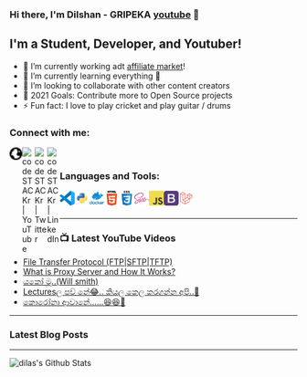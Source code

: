 ### Hi there, I'm Dilshan - GRIPEKA [youtube][website] 👋

## I'm a Student, Developer, and Youtuber!
- 🔭 I’m currently working adt [affiliate market][website]!
- 🌱 I’m currently learning everything 🤣
- 👯 I’m looking to collaborate with other content creators
- 🥅 2021 Goals: Contribute more to Open Source projects
- ⚡ Fun fact: I love to play cricket and play guitar / drums

### Connect with me:

[<img align="left" alt="codeSTACKr.com" width="22px" src="https://raw.githubusercontent.com/iconic/open-iconic/master/svg/globe.svg" />][website]
[<img align="left" alt="codeSTACKr | YouTube" width="22px" src="https://cdn.jsdelivr.net/npm/simple-icons@v3/icons/youtube.svg" />][youtube]
[<img align="left" alt="codeSTACKr | Twitter" width="22px" src="https://cdn.jsdelivr.net/npm/simple-icons@v3/icons/twitter.svg" />][twitter]
[<img align="left" alt="codeSTACKr | LinkedIn" width="22px" src="https://cdn.jsdelivr.net/npm/simple-icons@v3/icons/linkedin.svg" />][linkedin]


<br />

### Languages and Tools:

<img align="left" alt="Visual Studio Code" width="26px" src="https://raw.githubusercontent.com/github/explore/80688e429a7d4ef2fca1e82350fe8e3517d3494d/topics/visual-studio-code/visual-studio-code.png" />
<img align="left" alt="HTML5" width="26px" src="https://raw.githubusercontent.com/github/explore/80688e429a7d4ef2fca1e82350fe8e3517d3494d/topics/python/python.png" />
<img align="left" alt="HTML5" width="26px" src="https://raw.githubusercontent.com/github/explore/80688e429a7d4ef2fca1e82350fe8e3517d3494d/topics/docker/docker.png" />
<img align="left" alt="HTML5" width="26px" src="https://raw.githubusercontent.com/github/explore/80688e429a7d4ef2fca1e82350fe8e3517d3494d/topics/html/html.png" />
<img align="left" alt="CSS3" width="26px" src="https://raw.githubusercontent.com/github/explore/80688e429a7d4ef2fca1e82350fe8e3517d3494d/topics/css/css.png" />
<img align="left" alt="Sass" width="26px" src="https://raw.githubusercontent.com/github/explore/80688e429a7d4ef2fca1e82350fe8e3517d3494d/topics/sass/sass.png" />
<img align="left" alt="JavaScript" width="26px" src="https://raw.githubusercontent.com/github/explore/80688e429a7d4ef2fca1e82350fe8e3517d3494d/topics/javascript/javascript.png" />
<img align="left" alt="HTML5" width="26px" src="https://raw.githubusercontent.com/github/explore/80688e429a7d4ef2fca1e82350fe8e3517d3494d/topics/bootstrap/bootstrap.png" />
<img align="left" alt="HTML5" width="26px" src="https://raw.githubusercontent.com/github/explore/80688e429a7d4ef2fca1e82350fe8e3517d3494d/topics/laravel/laravel.png" />



<br />
<br />

---

### 📺 Latest YouTube Videos
<!-- YOUTUBE:START -->
- [File Transfer Protocol (FTP|SFTP|TFTP)](https://www.youtube.com/watch?v=XUtB618egJ4)
- [What is Proxy Server and How It Works?](https://www.youtube.com/watch?v=uebp6tj7nt4)
- [යකෝ මූ..(Will smith)](https://www.youtube.com/watch?v=tgHSsG5xlRM)
- [Lecturesල පව් නේ😂.. කියල කෙල කරගන්න අපි..😬](https://www.youtube.com/watch?v=wu4UIu2P0yM)
- [කොරෝනා ආවානේ......😆😆🤪](https://www.youtube.com/watch?v=XZ6r7FsNM4o)
<!-- YOUTUBE:END -->

---
### Latest Blog Posts
<!-- BLOG-POST-LIST:START -->
<!-- BLOG-POST-LIST:END -->


---

<img align="left" alt="dilas's Github Stats" src="https://github-readme-stats.vercel.app/api?username=Dilshan1997&show_icons=true&hide_border=true" />

[website]: http://trendzmaster.epizy.com/
[twitter]: https://twitter.com/DilshanMadhura3
[youtube]: https://www.youtube.com/channel/UCUTdC1jPNZmhSn_WnN5Z6dA
[linkedin]: https://www.linkedin.com/in/dilshan-madhuranga-50b807182/
